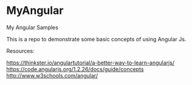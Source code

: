 MyAngular
=========

My Angular Samples

This is a repo to demonstrate some basic concepts of using Angular Js.



Resources:

https://thinkster.io/angulartutorial/a-better-way-to-learn-angularjs/
https://code.angularjs.org/1.2.26/docs/guide/concepts
http://www.w3schools.com/angular/
